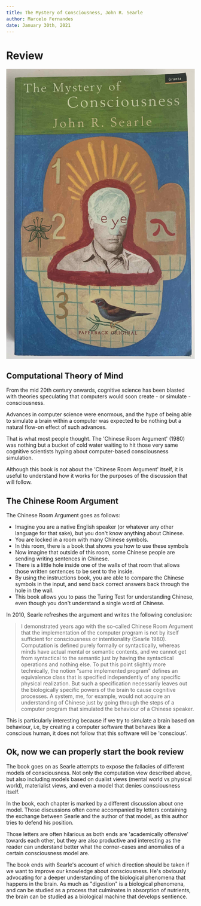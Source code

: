 ```yaml
---
title: The Mystery of Consciousness, John R. Searle
author: Marcelo Fernandes
date: January 30th, 2021
---
```


# Review

![the-mystery-of-consciousness-searle](the-mystery-of-consciousness-searle.jpg)

## Computational Theory of Mind


From the mid 20th century onwards, cognitive science has been blasted with
theories speculating that computers would soon create - or simulate -
consciousness.

Advances in computer science were enormous, and the hype of being able to
simulate a brain within a computer was expected to be nothing but a natural
flow-on effect of such advances.

That is what most people thought. The 'Chinese Room Argument' (1980) was
nothing but a bucket of cold water waiting to hit those very same cognitive
scientists hyping about computer-based consciousness simulation.

Although this book is not about the 'Chinese Room Argument' itself, it is
useful to understand how it works for the purposes of the discussion that will
follow.

## The Chinese Room Argument

 The Chinese Room Argument goes as follows:

- Imagine you are a native English speaker (or whatever any other language for
  that sake), but you don't know anything about Chinese.
- You are locked in a room with many Chinese symbols.
- In this room, there is a book that shows you how to use these symbols
- Now imagine that outside of this room, some Chinese people are sending
  writing sentences in Chinese.
- There is a little hole inside one of the walls of that room that allows those
  written sentences to be sent to the inside.
- By using the instructions book, you are able to compare the Chinese symbols
  in the input, and send back correct answers back through the hole in the
  wall.
- This book allows you to pass the Turing Test for understanding Chinese, even
  though you don't understand a single word of Chinese.

In 2010, Searle refreshes the argument and writes the following conclusion:

> I demonstrated years ago with the so-called Chinese Room Argument that the
> implementation of the computer program is not by itself sufficient for
> consciousness or intentionality (Searle 1980). Computation is defined purely
> formally or syntactically, whereas minds have actual mental or semantic
> contents, and we cannot get from syntactical to the semantic just by having the
> syntactical operations and nothing else. To put this point slightly more
> technically, the notion “same implemented program” defines an equivalence class
> that is specified independently of any specific physical realization. But such
> a specification necessarily leaves out the biologically specific powers of the
> brain to cause cognitive processes. A system, me, for example, would not
> acquire an understanding of Chinese just by going through the steps of a
> computer program that simulated the behaviour of a Chinese speaker.

This is particularly interesting because if we try to simulate a brain based on
behaviour, i.e, by creating a computer software that behaves like a conscious
human, it does not follow that this software will be 'conscious'.

## Ok, now we can properly start the book review

 The book goes on as Searle attempts to expose the fallacies of different
 models of consciousness. Not only the computation view described above, but
 also including models based on dualist views (mental world vs physical world),
 materialist views, and even a model that denies consciousness itself.

In the book, each chapter is marked by a different discussion about one model.
Those discussions often come accompanied by letters containing the exchange
between Searle and the author of that model, as this author tries to defend his
position.

Those letters are often hilarious as both ends are 'academically offensive'
towards each other, but they are also productive and interesting as the reader
can understand better what the corner-cases and anomalies of a certain
consciousness model are.

The book ends with Searle's account of which direction should be taken if we
want to improve our knowledge about consciousness. He's obviously advocating
for a deeper understanding of the biological phenomena that happens in the
brain. As much as "digestion" is a biological phenomena, and can be studied as
a process that culminates in absorption of nutrients, the brain can be studied
as a biological machine that develops sentience.
